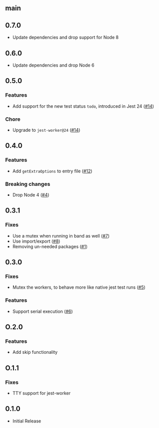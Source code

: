 ## main

## 0.7.0

- Update dependencies and drop support for Node 8

## 0.6.0

- Update dependencies and drop Node 6

## 0.5.0

### Features

- Add support for the new test status `todo`, introduced in Jest 24 ([#14](https://github.com/jest-community/create-jest-runner/pull/14))

### Chore

- Upgrade to `jest-worker@24` ([#14](https://github.com/jest-community/create-jest-runner/pull/14))

## 0.4.0

### Features

- Add `getExtraOptions` to entry file ([#12](https://github.com/rogeliog/create-jest-runner/pull/12))

### Breaking changes

- Drop Node 4 ([#4](https://github.com/rogeliog/create-jest-runner/pull/4))

## 0.3.1

### Fixes

- Use a mutex when running in band as well ([#7](https://github.com/rogeliog/create-jest-runner/pull/7))
- Use import/export ([#8](https://github.com/rogeliog/create-jest-runner/pull/8))
- Removing un-needed packages ([#1](https://github.com/rogeliog/create-jest-runner/pull/1))

## 0.3.0

### Fixes

- Mutex the workers, to behave more like native jest test runs ([#5](https://github.com/rogeliog/create-jest-runner/pull/5))

### Features

- Support serial execution ([#6](https://github.com/rogeliog/create-jest-runner/pull/6))

## O.2.0

### Features

- Add skip functionality

## O.1.1

### Fixes

- TTY support for jest-worker

## 0.1.0

- Initial Release
